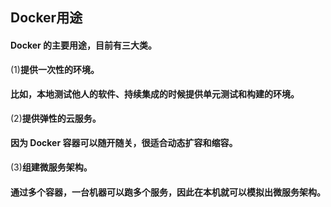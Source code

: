 ## Docker用途
#### Docker 的主要用途，目前有三大类。
(1)**提供一次性的环境。** 
#### 比如，本地测试他人的软件、持续集成的时候提供单元测试和构建的环境。
(2)**提供弹性的云服务。**
#### 因为 Docker 容器可以随开随关，很适合动态扩容和缩容。
(3)**组建微服务架构。**
#### 通过多个容器，一台机器可以跑多个服务，因此在本机就可以模拟出微服务架构。
